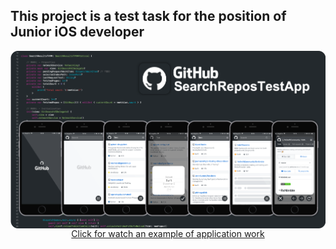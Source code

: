 ## This project is a test task for the position of Junior iOS developer

<img src="https://github.com/IvanStebletsov/GitHubSearchReposTestApp/blob/master/raw/GitHubSearchReposTestAppReadmePicture.png" align="center">

<div align="center"><a href="https://youtu.be/X5KgIZoPZQ0" align = "center">Click for watch an example of application work</a></div>

